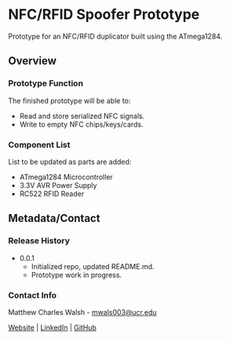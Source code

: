 # NFC/RFID Spoofer Prototype
Prototype for an NFC/RFID duplicator built using the ATmega1284.

## Overview

### Prototype Function
The finished prototype will be able to:
- Read and store serialized NFC signals.
- Write to empty NFC chips/keys/cards.

### Component List
List to be updated as parts are added:
- ATmega1284 Microcontroller
- 3.3V AVR Power Supply
- RC522 RFID Reader

## Metadata/Contact

### Release History

* 0.0.1
   * Initialized repo, updated README.md.
   * Prototype work in progress.

### Contact Info
Matthew Charles Walsh - mwals003@ucr.edu

[Website](https://github.com/mattcwalsh) | [LinkedIn](https://github.com/mattcwalsh) | [GitHub](https://github.com/mattcwalsh)

